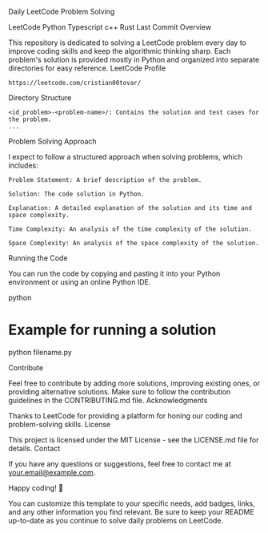 Daily LeetCode Problem Solving

LeetCode
Python
Typescript
c++
Rust
Last Commit
Overview

This repository is dedicated to solving a LeetCode problem every day to improve coding skills and keep the algorithmic thinking sharp. Each problem's solution is provided mostly in Python and organized into separate directories for easy reference.
LeetCode Profile

    https://leetcode.com/cristian00tovar/

Directory Structure

    <id_problem>-<problem-name>/: Contains the solution and test cases for the problem.
    ...

Problem Solving Approach

I expect to follow a structured approach when solving problems, which includes:

    Problem Statement: A brief description of the problem.

    Solution: The code solution in Python.

    Explanation: A detailed explanation of the solution and its time and space complexity.

    Time Complexity: An analysis of the time complexity of the solution.

    Space Complexity: An analysis of the space complexity of the solution.

Running the Code

You can run the code by copying and pasting it into your Python environment or using an online Python IDE.

python

# Example for running a solution
python filename.py

Contribute

Feel free to contribute by adding more solutions, improving existing ones, or providing alternative solutions. Make sure to follow the contribution guidelines in the CONTRIBUTING.md file.
Acknowledgments

Thanks to LeetCode for providing a platform for honing our coding and problem-solving skills.
License

This project is licensed under the MIT License - see the LICENSE.md file for details.
Contact

If you have any questions or suggestions, feel free to contact me at your.email@example.com.

Happy coding! :rocket:

You can customize this template to your specific needs, add badges, links, and any other information you find relevant. Be sure to keep your README up-to-date as you continue to solve daily problems on LeetCode.
